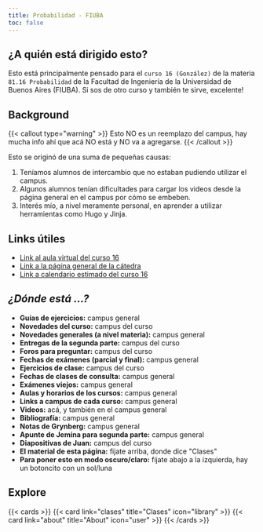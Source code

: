 ```yaml
---
title: Probabilidad - FIUBA
toc: false
---
```


## ¿A quién está dirigido esto?

Esto está principalmente pensado para el `curso 16 (González)` de la materia `81.16 Probabilidad` de la Facultad de Ingeniería de la Universidad de Buenos Aires (FIUBA). Si sos de otro curso y también te sirve, excelente!

## Background

{{< callout type="warning" >}}
  Esto NO es un reemplazo del campus, hay mucha info ahí que acá NO está y NO va a agregarse.
{{< /callout >}}

Esto se originó de una suma de pequeñas causas:
1. Teníamos alumnos de intercambio que no estaban pudiendo utilizar el campus.
2. Algunos alumnos tenían dificultades para cargar los videos desde la página general en el campus por cómo se embeben.
3. Interés mío, a nivel meramente personal, en aprender a utilizar herramientas como Hugo y Jinja.

## Links útiles

* [Link al aula virtual del curso 16](https://campusgrado.fi.uba.ar/course/view.php?id=97)
* [Link a la página general de la cátedra](https://campusgrado.fi.uba.ar/course/view.php?id=46)
* [Link a calendario estimado del curso 16](https://docs.google.com/spreadsheets/d/1TSbTAGfu-cXaNCAkGBRAr1JqqZVKO5FbHvQ7DqNtGTA)

## *¿Dónde está ...?*

* **Guías de ejercicios:** campus general
* **Novedades del curso:** campus del curso
* **Novedades generales (a nivel materia):** campus general
* **Entregas de la segunda parte:** campus del curso
* **Foros para preguntar:** campus del curso
* **Fechas de exámenes (parcial y final):** campus general
* **Ejercicios de clase:** campus del curso
* **Fechas de clases de consulta:** campus general
* **Exámenes viejos:** campus general
* **Aulas y horarios de los cursos:** campus general
* **Links a campus de cada curso:** campus general
* **Videos:** acá, y también en el campus general
* **Bibliografía:** campus general
* **Notas de Grynberg:**  campus general
* **Apunte de Jemina para segunda parte:** campus general
* **Diapositivas de Juan:** campus del curso
* **El material de esta página:** fijate arriba, donde dice "Clases"
* **Para poner esto en modo oscuro/claro:** fijate abajo a la izquierda, hay un botoncito con un sol/luna

## Explore

{{< cards >}}
  {{< card link="clases" title="Clases" icon="library" >}}
  {{< card link="about" title="About" icon="user" >}}
{{< /cards >}}
